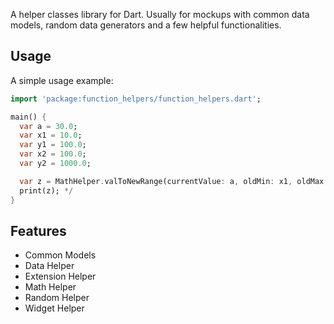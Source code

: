 A helper classes library for Dart.
Usually for mockups with common data models, random data generators and a few helpful functionalities.

## Usage

A simple usage example:

```dart
import 'package:function_helpers/function_helpers.dart';

main() {
  var a = 30.0;
  var x1 = 10.0;
  var y1 = 100.0;
  var x2 = 100.0;
  var y2 = 1000.0;

  var z = MathHelper.valToNewRange(currentValue: a, oldMin: x1, oldMax: y1, newMin: x2, newMax: y2);
  print(z); */
}
```

## Features
- Common Models
- Data Helper
- Extension Helper
- Math Helper
- Random Helper
- Widget Helper
